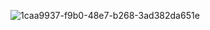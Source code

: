 ![1caa9937-f9b0-48e7-b268-3ad382da651e](https://user-images.githubusercontent.com/100964607/173252961-6cea6551-c6a6-4713-9730-d66fee1a0052.png)
